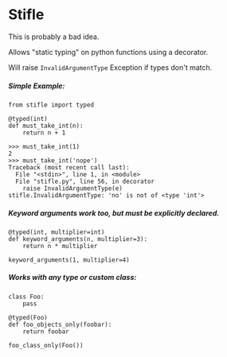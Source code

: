 Stifle
======

This is probably a bad idea.

Allows "static typing" on python functions using a decorator.

Will raise `InvalidArgumentType` Exception if types don't match.

##### Simple Example:

    from stifle import typed

    @typed(int)
    def must_take_int(n):
        return n + 1

    >>> must_take_int(1)
    2
    >>> must_take_int('nope')
    Traceback (most recent call last):
      File "<stdin>", line 1, in <module>
      File "stifle.py", line 56, in decorator
        raise InvalidArgumentType(e)
    stifle.InvalidArgumentType: 'no' is not of <type 'int'>

##### Keyword arguments work too, but must be explicitly declared.

    @typed(int, multiplier=int)
    def keyword_arguments(n, multiplier=3):
        return n * multiplier

    keyword_arguments(1, multiplier=4)

##### Works with any type or custom class:

    class Foo:
        pass

    @typed(Foo)
    def foo_objects_only(foobar):
        return foobar

    foo_class_only(Foo())


